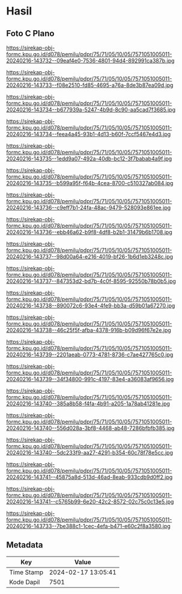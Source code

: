 # Hasil

## Foto C Plano

https://sirekap-obj-formc.kpu.go.id/d078/pemilu/pdpr/75/71/05/10/05/7571051005011-20240216-143732--09eaf4e0-7536-4801-94d4-892991ca387b.jpg

https://sirekap-obj-formc.kpu.go.id/d078/pemilu/pdpr/75/71/05/10/05/7571051005011-20240216-143733--f08e2510-fd85-4695-a76a-8de3b87ea09d.jpg

https://sirekap-obj-formc.kpu.go.id/d078/pemilu/pdpr/75/71/05/10/05/7571051005011-20240216-143734--b677939a-5247-4b9d-8c90-aa5cad7f3685.jpg

https://sirekap-obj-formc.kpu.go.id/d078/pemilu/pdpr/75/71/05/10/05/7571051005011-20240216-143734--feea4a45-93b1-4d13-b60f-7ccf5467e4d3.jpg

https://sirekap-obj-formc.kpu.go.id/d078/pemilu/pdpr/75/71/05/10/05/7571051005011-20240216-143735--1edd9a07-492a-40db-bc12-3f7babab4a9f.jpg

https://sirekap-obj-formc.kpu.go.id/d078/pemilu/pdpr/75/71/05/10/05/7571051005011-20240216-143735--b599a95f-f64b-4cea-8700-c510327ab084.jpg

https://sirekap-obj-formc.kpu.go.id/d078/pemilu/pdpr/75/71/05/10/05/7571051005011-20240216-143736--c9eff7b1-24fa-48ac-9479-528093e861ee.jpg

https://sirekap-obj-formc.kpu.go.id/d078/pemilu/pdpr/75/71/05/10/05/7571051005011-20240216-143736--ebb46a62-b9f8-4df8-b2b1-31479b6b1708.jpg

https://sirekap-obj-formc.kpu.go.id/d078/pemilu/pdpr/75/71/05/10/05/7571051005011-20240216-143737--98d00a64-e216-4019-bf26-1b6d1eb3248c.jpg

https://sirekap-obj-formc.kpu.go.id/d078/pemilu/pdpr/75/71/05/10/05/7571051005011-20240216-143737--847353d2-bd7b-4c0f-8595-92550b78b0b5.jpg

https://sirekap-obj-formc.kpu.go.id/d078/pemilu/pdpr/75/71/05/10/05/7571051005011-20240216-143738--890072c6-93e4-4fe9-bb3a-d59b01a67270.jpg

https://sirekap-obj-formc.kpu.go.id/d078/pemilu/pdpr/75/71/05/10/05/7571051005011-20240216-143738--46c25f5f-afba-4378-916b-b09d96f67e2e.jpg

https://sirekap-obj-formc.kpu.go.id/d078/pemilu/pdpr/75/71/05/10/05/7571051005011-20240216-143739--2201aeab-0773-4781-8736-c7ae427765c0.jpg

https://sirekap-obj-formc.kpu.go.id/d078/pemilu/pdpr/75/71/05/10/05/7571051005011-20240216-143739--34f34800-991c-4197-83e4-a36083af9656.jpg

https://sirekap-obj-formc.kpu.go.id/d078/pemilu/pdpr/75/71/05/10/05/7571051005011-20240216-143740--385a8b58-f4fa-4b91-a205-1a78ab41281e.jpg

https://sirekap-obj-formc.kpu.go.id/d078/pemilu/pdpr/75/71/05/10/05/7571051005011-20240216-143740--556d028a-3bf8-4468-ab48-7286bfbfb385.jpg

https://sirekap-obj-formc.kpu.go.id/d078/pemilu/pdpr/75/71/05/10/05/7571051005011-20240216-143740--5dc233f9-aa27-4291-b354-60c78f78e5cc.jpg

https://sirekap-obj-formc.kpu.go.id/d078/pemilu/pdpr/75/71/05/10/05/7571051005011-20240216-143741--45875a8d-513d-46ad-8eab-933cdb9d0ff2.jpg

https://sirekap-obj-formc.kpu.go.id/d078/pemilu/pdpr/75/71/05/10/05/7571051005011-20240216-143741--c5765b99-6e20-42c2-8572-02c75c0c13e5.jpg

https://sirekap-obj-formc.kpu.go.id/d078/pemilu/pdpr/75/71/05/10/05/7571051005011-20240216-143733--7be388c1-1cec-4efa-b471-e60c2f8a3580.jpg


## Metadata

| Key        | Value               |
| ---------- | ------------------- |
| Time Stamp | 2024-02-17 13:05:41 |
| Kode Dapil | 7501                |



